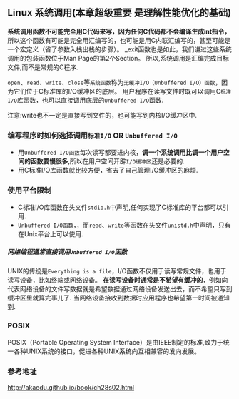 ## Linux 系统调用(本章超级重要 是理解性能优化的基础)

**系统调用函数不可能完全用C代码来写，因为任何C代码都不会编译生成int指令，**
所以这个函数有可能是完全用汇编写的，也可能是用C内联汇编写的，甚至可能是一个宏定义（省了参数入栈出栈的步骤）。
_exit函数也是如此，我们讲过这些系统调用的包装函数位于Man Page的第2个Section。
所以,系统调用是汇编完成目标文件,而不是常规的C程序.

`open`、`read`、`write`、`close`等`系统函数`称为`无缓冲I/O（Unbuffered I/O）函数`，因为它们位于C标准库的I/O缓冲区的底层。
用户程序在读写文件时既可以调用C`标准I/O`库函数，也可以直接调用底层的`Unbuffered I/O`函数.

注意:write也不一定是直接写到文件的，也可能写到内核I/O缓冲区中.

### 编写程序时如何选择调用`标准I/O` OR `Unbuffered I/O`

 - 用`Unbuffered I/O函数`每次读写都要进内核，**调一个系统调用比调一个用户空间的函数要慢很多**,所以在用户空间开辟`I/O缓冲区`还是必要的.
 - 用C标准I/O库函数就比较方便，省去了自己管理I/O缓冲区的麻烦.

### 使用平台限制
 
 - C标准I/O库函数在头文件`stdio.h`中声明,任何实现了C标准库的平台都可以引用.
 - `Unbuffered I/O函数`，，而`read`、`write`等函数在头文件`unistd.h`中声明，只有在Unix平台上可以使用.
 
##### 网络编程通常直接调用`Unbuffered I/O`函数

UNIX的传统是`Everything is a file`，I/O函数不仅用于读写常规文件，也用于读写设备，比如终端或网络设备。
**在读写设备时通常是不希望有缓冲的**，例如向代表网络设备的文件写数据就是希望数据通过网络设备发送出去，而不希望只写到缓冲区里就算完事儿了.
当网络设备接收到数据时应用程序也希望第一时间被通知到.

### POSIX 

POSIX（Portable Operating System Interface）是由IEEE制定的标准,致力于统一各种UNIX系统的接口，促进各种UNIX系统向互相兼容的发向发展。

### 参考地址

http://akaedu.github.io/book/ch28s02.html